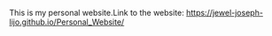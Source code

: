 This is my personal website.Link to the website: https://jewel-joseph-lijo.github.io/Personal_Website/
